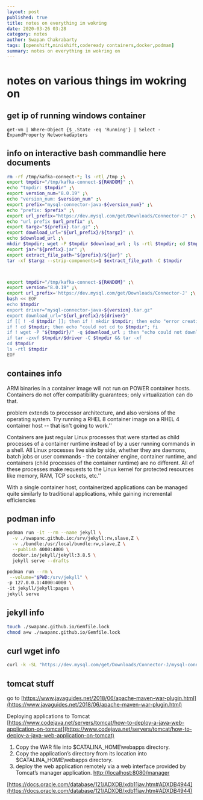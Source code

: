 ```yaml
---
layout: post
published: true
title: notes on everything im wokring
date: 2020-03-26 03:28
category: notes
author: Swapan Chakrabarty
tags: [openshift,minishift,codeready containers,docker,podman]
summary: notes on everything im wokring on
---
```

# notes on various things im wokring on

## get ip of running windows container

```
get-vm | Where-Object {$_.State -eq 'Running'} | Select -ExpandProperty Networkadapters
```

## info on interactive bash commandlie here documents

```bash
rm -rf /tmp/kafka-connect-*; ls -rtl /tmp ;\
export tmpdir="/tmp/kafka-connect-${RANDOM}" ;\
echo "tmpdir: $tmpdir" ;\
export version_num="8.0.19" ;\
echo "version_num: $version_num" ;\
export prefix="mysql-connector-java-${version_num}" ;\
echo "prefix: $prefix" ;\
export url_prefix="https://dev.mysql.com/get/Downloads/Connector-J" ;\
echo "url prefix $url_prefix" ;\
export targz="${prefix}.tar.gz" ;\
export download_url="${url_prefix}/${targz}" ;\
echo $download_url ;\
mkdir $tmpdir; wget -P $tmpdir $download_url ; ls -rtl $tmpdir; cd $tmpdir ;\
export jar="${prefix}.jar" ;\
export extract_file_path="${prefix}/${jar}" ;\
tar -xf $targz --strip-components=1 $extract_file_path -C $tmpdir



export tmpdir="/tmp/kafka-connect-${RANDOM}" ;\
export version="8.0.19" ;\
export url_prefix='https://dev.mysql.com/get/Downloads/Connector-J' ;\
bash << EOF
echo $tmpdir
export driver="mysql-connector-java-${version}.tar.gz"
export download_url="${url_prefix}/${driver}"
if [[ ! -d $tmpdir ]]; then if ! mkdir $tmpdir; then echo "error creating $tmpdir"; exit 1; fi ;fi
if ! cd $tmpdir; then echo "could not cd to $tmpdir"; fi
if ! wget -P "${tmpdir}/" -q $download_url ; then "echo could not download $driver to $tmpdir "; exit 1; fi
if tar -zxvf $tmpdir/$driver -C $tmpdir && tar -xf
cd $tmpdir
ls -rtl $tmpdir
EOF
```

## containes info

ARM binaries in a container image will not run on POWER container hosts. Containers do not offer compatibility guarantees; only virtualization can do that.  

problem extends to processor architecture, and also versions of the operating system. Try running a RHEL 8 container image on a RHEL 4 container host -- that isn't going to work.''

Containers are just regular Linux processes that were started as child processes of a container runtime instead of by a user running commands in a shell. All Linux processes live side by side, whether they are daemons, batch jobs or user commands - the container engine, container runtime, and containers (child processes of the container runtime) are no different. All of these processes make requests to the Linux kernel for protected resources like memory, RAM, TCP sockets, etc.''

With a single container host, containerized applications can be managed quite similarly to traditional applications, while gaining incremental efficiencies

## podman info

```bash
podman run -it --rm --name jekyll \
  -v ./swapanc.github.io:/srv/jekyll:rw,slave,Z \
  -v ./bundle:/usr/local/bundle:rw,slave,Z \
  --publish 4000:4000 \
  docker.io/jekyll/jekyll:3.8.5 \
  jekyll serve --drafts

podman run --rm \
 --volume="$PWD:/srv/jekyll" \
-p 127.0.0.1:4000:4000 \
-it jekyll/jekyll:pages \
jekyll serve
```

## jekyll info

```bash
touch ./swapanc.github.io/Gemfile.lock
chmod a+w ./swapanc.github.io/Gemfile.lock
```

## curl wget info

```bash
curl -k -SL "https://dev.mysql.com/get/Downloads/Connector-J/mysql-connector-java-5.1.39.tar.gz" | tar -xzf - -C /tmp/quickstart/jars --strip-components=1 mysql-connector-java-5.1.39/mysql-connector-java-5.1.39-bin.jar
```

## tomcat stuff

go to [https://www.javaguides.net/2018/06/apache-maven-war-plugin.html](https://www.javaguides.net/2018/06/apache-maven-war-plugin.html)

Deploying applications to Tomcat
[https://www.codejava.net/servers/tomcat/how-to-deploy-a-java-web-application-on-tomcat](https://www.codejava.net/servers/tomcat/how-to-deploy-a-java-web-application-on-tomcat)

1. Copy the WAR file into $CATALINA_HOME\webapps directory.
2. Copy the application’s directory from its location into $CATALINA_HOME\webapps directory.
3. deploy the web application remotely via a web interface provided by Tomcat’s manager application.
 [http://localhost:8080/manager](http://localhost:8080/manager)

[https://docs.oracle.com/database/121/ADXDB/xdb11jav.htm#ADXDB4944](https://docs.oracle.com/database/121/ADXDB/xdb11jav.htm#ADXDB4944)
